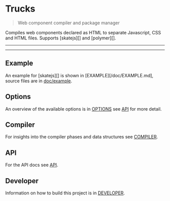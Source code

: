 # Trucks

<? @include readme/badges.md ?>

> Web component compiler and package manager

Compiles web components declared as HTML to separate Javascript, CSS and HTML files. Supports [skatejs][] and [polymer][].

<? @include {=readme}
      install.md 
      abstract.md ?>

***
<!-- @toc -->
***

<? @include {=readme}
      usage.md 
      overview.md
      components.md
      roadmap.md ?>

## Example

An example for [skatejs][] is shown in [EXAMPLE][/doc/EXAMPLE.md], source files are in [doc/example](/doc/example).

## Options

An overview of the available options is in [OPTIONS](/doc/OPTIONS.md) see [API](/doc/API.md) for more detail.

## Compiler

For insights into the compiler phases and data structures see [COMPILER](/doc/COMPILER.md).

## API

For the API docs see [API](/doc/API.md).

## Developer

Information on how to build this project is in [DEVELOPER](/doc/DEVELOPER.md).

<? @include {=readme}
      license.md
      links.md ?>
